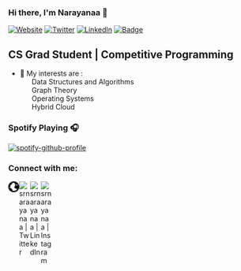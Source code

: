 ### Hi there, I'm Narayanaa 👋

[![Website](https://img.shields.io/badge/srnarayanaa-Visit-brightgreen)](http://srnarayanaa.me)
[![Twitter ](https://img.shields.io/twitter/url/https/twitter.com/srnarayanaa.svg?style=social&label=Follow%20%40srnarayanaa)](https://twitter.com/srnarayanaa)
[![LinkedIn ](https://img.shields.io/badge/LinkedIn-blue?style=flat&logo=linkedin&labelColor=blue)](https://linkedin.com/in/srnarayanaa)
[![Badge](https://cp-logo.vercel.app/codechef/srnarayanaa)](https://www.codechef.com/users/srnarayanaa)
## CS Grad Student | Competitive Programming

- 🌱 My interests are : <br/>
      &nbsp;&nbsp;&nbsp;&nbsp;&nbsp;&nbsp;Data Structures and Algorithms <br/>
      &nbsp;&nbsp;&nbsp;&nbsp;&nbsp;&nbsp;Graph Theory <br/>
      &nbsp;&nbsp;&nbsp;&nbsp;&nbsp;&nbsp;Operating Systems <br/>
      &nbsp;&nbsp;&nbsp;&nbsp;&nbsp;&nbsp;Hybrid Cloud <br/>

### Spotify Playing 🎧

[![spotify-github-profile](https://spotify-github-profile.vercel.app/api/view?uid=i0wf12gfs0gi48un0c48r8c5d&cover_image=false&theme=default)](https://spotify-github-profile.vercel.app/api/view?uid=i0wf12gfs0gi48un0c48r8c5d&redirect=true)

### Connect with me:

[<img align="left" alt="geeksingularity.com" width="22px" src="https://raw.githubusercontent.com/iconic/open-iconic/master/svg/globe.svg" />][website]
[<img align="left" alt="srnarayanaa | Twitter" width="22px" src="https://cdn.jsdelivr.net/npm/simple-icons@v3/icons/twitter.svg" />][twitter]
[<img align="left" alt="srnarayanaa | LinkedIn" width="22px" src="https://cdn.jsdelivr.net/npm/simple-icons@v3/icons/linkedin.svg" />][linkedin]
[<img align="left" alt="srnarayanaa | Instagram" width="22px" src="https://cdn.jsdelivr.net/npm/simple-icons@v3/icons/instagram.svg" />][instagram]
<br />


[website]: https://geeksingularity.com
[twitter]: https://twitter.com/srnarayanaa
[instagram]: https://instagram.com/srnarayanaa
[linkedin]: https://linkedin.com/in/srnarayanaa

